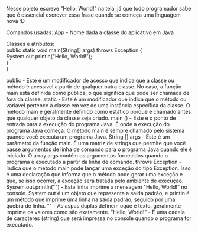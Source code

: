 Nesse pojeto escreve "Hello, World!" na tela, já que todo programador sabe que é essencial escrever essa frase quando se começa uma linguagem nova :D

Comandos usadas:
App - Nome dada a classe do aplicativo em Java

Classes e atributos:
<br>
  public static void main(String[] args) throws Exception { <br>
        System.out.println("Hello, World!"); <br>
        } <br>
  }<br>

public - Este é um modificador de acesso que indica que a classe ou método é acessível a partir de qualquer outra classe. No caso, a função main está definida como pública, o que significa que pode ser chamada de fora da classe.
static - Este é um modificador que indica que o método ou variável pertence à classe em vez de uma instância específica da classe. O método main é geralmente definido como estático porque é chamado antes que qualquer objeto da classe seja criado.
main () - Este é o ponto de entrada para a execução do programa Java. É onde a execução do programa Java começa. O método main é sempre chamado pelo sistema quando você executa um programa Java.
String [] args - Este é um parâmetro da função main. É uma matriz de strings que permite que você passe argumentos de linha de comando para o programa Java quando ele é iniciado. O array args contém os argumentos fornecidos quando o programa é executado a partir da linha de comando.
throws Exception - Indica que o método main pode lançar uma exceção do tipo Exception. Isso é uma declaração que informa que o método pode gerar uma exceção e que, se isso ocorrer, a exceção será tratada pelo ambiente de execução.
Sysrem.out.println("") - Esta linha imprime a mensagem "Hello, World!" no console. System.out é um objeto que representa a saída padrão, e println é um método que imprime uma linha na saída padrão, seguido por uma quebra de linha.
"" - As aspas duplas definem oque é texto, geralmente imprime os valores como são exatamente.
"Hello, World!" - É uma cadeia de caracteres (string) que será impressa no console quando o programa for executado.
